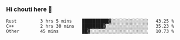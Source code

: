 ### Hi chouti here 👋


<!--START_SECTION:waka-->

```text
Rust         3 hrs 5 mins    ██████████▓░░░░░░░░░░░░░░   43.25 %
C++          2 hrs 30 mins   ████████▓░░░░░░░░░░░░░░░░   35.23 %
Other        45 mins         ██▓░░░░░░░░░░░░░░░░░░░░░░   10.73 %
```

<!--END_SECTION:waka-->

<!--
**l0nl1f3/l0nl1f3** is a ✨ _special_ ✨ repository because its `README.md` (this file) appears on your GitHub profile.

Here are some ideas to get you started:

- 🔭 I’m currently working on ...
- 🌱 I’m currently learning ...
- 👯 I’m looking to collaborate on ...
- 🤔 I’m looking for help with ...
- 💬 Ask me about ...
- 📫 How to reach me: ...
- 😄 Pronouns: ...
- ⚡ Fun fact: ...
-->

